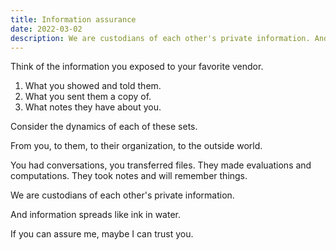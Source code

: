```yaml
---
title: Information assurance
date: 2022-03-02
description: We are custodians of each other's private information. And information spreads like ink in water.
---
```


Think of the information you exposed to your favorite vendor.

1. What you showed and told them.
2. What you sent them a copy of.
3. What notes they have about you.

Consider the dynamics of each of these sets.

From you, to them, to their organization, to the outside world.

You had conversations, you transferred files. They made evaluations and computations. They took notes and will remember things.

We are custodians of each other's private information.

And information spreads like ink in water.

If you can assure me, maybe I can trust you.
